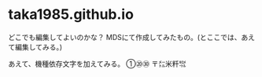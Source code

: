 taka1985.github.io
==================
どこでも編集してよいのかな？
MDSにて作成してみたもの。(とここでは、あえて編集してみる。)



あえて、機種依存文字を加えてみる。
①⑳㉚
〒㍍米粁㌖
